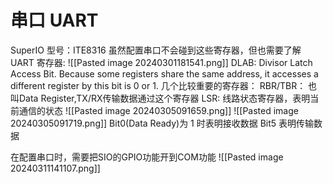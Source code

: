 # 串口 UART

SuperIO 型号：ITE8316
虽然配置串口不会碰到这些寄存器，但也需要了解
UART 寄存器:
![[Pasted image 20240301181541.png]]
DLAB: Divisor Latch Access Bit. Because some registers share the same address, it accesses a different register by this bit is 0 or 1.
几个比较重要的寄存器：
RBR/TBR： 也叫Data Register,TX/RX传输数据通过这个寄存器 
LSR: 线路状态寄存器，表明当前通信的状态
![[Pasted image 20240305091659.png]]
![[Pasted image 20240305091719.png]]
Bit0(Data Ready)为 1 时表明接收数据
Bit5 表明传输数据

在配置串口时，需要把SIO的GPIO功能开到COM功能
![[Pasted image 20240311141107.png]]
